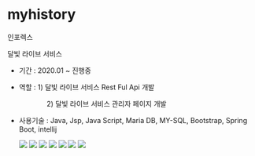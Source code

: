 # myhistory

인포렉스 

달빛 라이브 서비스

<ul>
 <li>
  <p>기간 : 2020.01 ~ 진행중</p>
 </li>
 <li>
  <p>역할 : 1) 달빛 라이브 서비스 Rest Ful Api 개발<br/></p>
  <p>　　　　2) 달빛 라이브 서비스 관리자 페이지 개발<br/></p>
 </li>
 <li>
  <p>사용기술 : Java, Jsp, Java Script, Maria DB, MY-SQL, Bootstrap, Spring Boot, intellij</p>
 </li>

<img src="https://raw.githubusercontent.com/kobyunggwon/myHistory/main/image/KakaoTalk_20210401_133329351.jpg">
<img src="https://raw.githubusercontent.com/kobyunggwon/myHistory/main/image/KakaoTalk_20210401_133330043.jpg">
<img src="https://raw.githubusercontent.com/kobyunggwon/myHistory/main/image/KakaoTalk_20210401_133330636.jpg">
<img src="https://raw.githubusercontent.com/kobyunggwon/myHistory/main/image/KakaoTalk_20210401_133331759.jpg">
<img src="https://raw.githubusercontent.com/kobyunggwon/myHistory/main/image/KakaoTalk_20210401_133332591.jpg">
<img src="https://raw.githubusercontent.com/kobyunggwon/myHistory/main/image/KakaoTalk_20210401_133334310.jpg">
<img src="https://raw.githubusercontent.com/kobyunggwon/myHistory/main/image/KakaoTalk_20210401_133335009.jpg">
